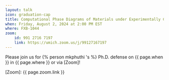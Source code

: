 ```yaml
---
layout: talk
icon: graduation-cap
title: Computational Phase Diagrams of Materials under Experimentally Challenging Conditions 
when: Friday, August 2, 2024 at 2:00 PM EST
where: FXB-1044
zoom:
    id: 991 2716 7197
    link: https://umich.zoom.us/j/99127167197
---
```



Please join us for {% person mkphuthi 's %} Ph.D. defense on {{ page.when }} in {{ page.where }} or via [Zoom]!

[Zoom]: {{ page.zoom.link }}
